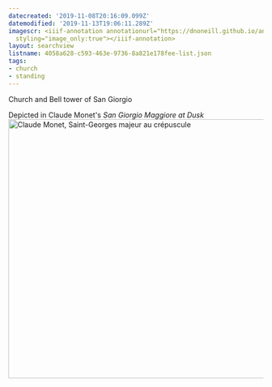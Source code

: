 ```yaml
---
datecreated: '2019-11-08T20:16:09.099Z'
datemodified: '2019-11-13T19:06:11.289Z'
imagescr: <iiif-annotation annotationurl="https://dnoneill.github.io/annotate/annotations/99f57ec0-0264-11ea-8361-88e9fe7026e8.json"
  styling="image_only:true"></iiif-annotation>
layout: searchview
listname: 4058a628-c593-463e-9736-8a821e178fee-list.json
tags:
- church
- standing
---
```

Church and Bell tower of San Giorgio

Depicted in Claude Monet's <i>San Giorgio Maggiore at Dusk</i>
<a title="Claude Monet
 [Public domain], via Wikimedia Commons" href="https://commons.wikimedia.org/wiki/File:Claude_Monet,_Saint-Georges_majeur_au_cr%C3%A9puscule.jpg"><img width="512" alt="Claude Monet, Saint-Georges majeur au crépuscule" src="https://upload.wikimedia.org/wikipedia/commons/thumb/d/da/Claude_Monet%2C_Saint-Georges_majeur_au_cr%C3%A9puscule.jpg/512px-Claude_Monet%2C_Saint-Georges_majeur_au_cr%C3%A9puscule.jpg"></a>